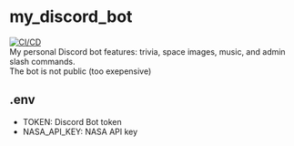 # my_discord_bot
[![CI/CD](https://github.com/TheoGuerin64/my_discord_bot/actions/workflows/ci-cd.yml/badge.svg)](https://github.com/TheoGuerin64/my_discord_bot/actions/workflows/ci-cd.yml)<br/>
My personal Discord bot features: trivia, space images, music, and admin slash commands.<br/>
The bot is not public (too exepensive)

## .env
- TOKEN: Discord Bot token
- NASA_API_KEY: NASA API key
